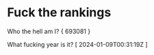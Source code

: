 # Fuck the rankings

Who the hell am I?
{ 693081 }

What fucking year is it?
[ 2024-01-09T00:31:19Z ]
